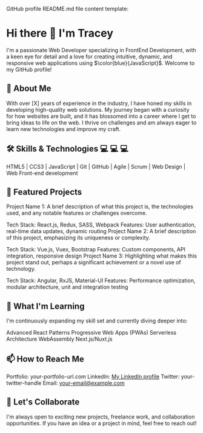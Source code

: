 GitHub profile README.md file content template:
# Hi there 👋 I'm Tracey
I'm a passionate Web Developer specializing in FrontEnd Development, with a keen eye for detail and a love for creating intuitive, dynamic, and responsive web applications using $\color{blue}{JavaScript}$. Welcome to my GitHub profile!
 
## 🚀 About Me
With over [X] years of experience in the industry, I have honed my skills in developing high-quality web solutions. My journey began with a curiosity for how websites are built, and it has blossomed into a career where I get to bring ideas to life on the web. I thrive on challenges and am always eager to learn new technologies and improve my craft.
 
## 🛠️ Skills & Technologies 💻 💻 💻
HTML5 | CCS3 | JavaScript | Git | GitHub | Agile | Scrum | Web Design | Web Front-end development
## 🌟 Featured Projects
Project Name 1: A brief description of what this project is, the technologies used, and any notable features or challenges overcome.
 
Tech Stack: React.js, Redux, SASS, Webpack
Features: User authentication, real-time data updates, dynamic routing
Project Name 2: A brief description of this project, emphasizing its uniqueness or complexity.
 
Tech Stack: Vue.js, Vuex, Bootstrap
Features: Custom components, API integration, responsive design
Project Name 3: Highlighting what makes this project stand out, perhaps a significant achievement or a novel use of technology.
 
Tech Stack: Angular, RxJS, Material-UI
Features: Performance optimization, modular architecture, unit and integration testing
 
## 🌱 What I'm Learning
I'm continuously expanding my skill set and currently diving deeper into:
 
Advanced React Patterns
Progressive Web Apps (PWAs)
Serverless Architecture
WebAssembly
Next.js/Nuxt.js
 
## 📫 How to Reach Me
Portfolio: your-portfolio-url.com
LinkedIn: [My LinkedIn profile](https://www.linkedin.com/patrik)
Twitter: your-twitter-handle
Email: your-email@example.com
 
## 💬 Let's Collaborate
I'm always open to exciting new projects, freelance work, and collaboration opportunities. If you have an idea or a project in mind, feel free to reach out!
